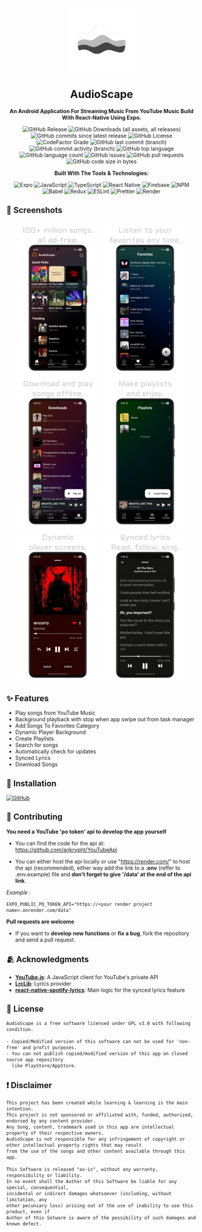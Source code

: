 <div align="center">
    <img src="./assets/images/transparent-icon.png" width="180" height="180" style="display: block; margin: 0 auto"/>
    <h1>AudioScape</h1>

**An Android Application For Streaming Music From YouTube Music Build With React-Native Using Expo.**

![GitHub Release](https://img.shields.io/github/v/release/ankrypht/AudioScape?label=Latest%20Release&logo=github&logoColor=white)
![GitHub Downloads (all assets, all releases)](https://img.shields.io/github/downloads/ankrypht/AudioScape/total?label=Downloads&logo=refinedgithub&logoColor=white)
![GitHub commits since latest release](https://img.shields.io/github/commits-since/ankrypht/AudioScape/latest)
![GitHub License](https://img.shields.io/github/license/ankrypht/AudioScape?label=License&logo=gnu&logoColor=white)
![CodeFactor Grade](https://img.shields.io/codefactor/grade/github/ankrypht/AudioScape?label=Code%20Quality&logo=codefactor&logoColor=white)
![GitHub last commit (branch)](https://img.shields.io/github/last-commit/ankrypht/AudioScape/main?label=Last%20Commit&logo=Git&logoColor=white)
![GitHub commit activity (branch)](https://img.shields.io/github/commit-activity/t/ankrypht/AudioScape?label=Total%20Commits)
![GitHub top language](https://img.shields.io/github/languages/top/ankrypht/AudioScape?label=TypeScript&logo=typescript&logoColor=white)
![GitHub language count](https://img.shields.io/github/languages/count/ankrypht/AudioScape?label=Languages%20Used)
![GitHub issues](https://img.shields.io/github/issues/ankrypht/AudioScape?label=Issues)
![GitHub pull requests](https://img.shields.io/github/issues-pr/ankrypht/AudioScape?label=Pull%20Requests)
![GitHub code size in bytes](https://img.shields.io/github/languages/code-size/ankrypht/AudioScape?label=Code%20Size)

**Built With The Tools & Technologies:**

![Expo](https://img.shields.io/badge/Expo-1C2024?logo=expo&logoColor=white)
![JavaScript](https://img.shields.io/badge/JavaScript-F7DF1E?logo=javascript&logoColor=black)
![TypeScript](https://img.shields.io/badge/TypeScript-3178C6?logo=typescript&logoColor=white)
![React Native](https://img.shields.io/badge/React_Native-61DAFB?logo=react&logoColor=black)
![Firebase](https://img.shields.io/badge/Firebase-DD2C0D?logo=firebase&logoColor=white)
![NPM](https://img.shields.io/badge/NPM-CB3837?logo=npm&logoColor=white)
![Babel](https://img.shields.io/badge/Babel-F9DC3E?logo=babel&logoColor=black)
![Redux](https://img.shields.io/badge/Redux-764ABC?logo=redux&logoColor=white)
![ESLint](https://img.shields.io/badge/ESLint-4B32C3?logo=eslint&logoColor=white)
![Prettier](https://img.shields.io/badge/Prettier-F7B93E?logo=prettier&logoColor=black)
![Render](https://img.shields.io/badge/Render-000000?logo=render&logoColor=white)

</div>

## 📱 Screenshots

<div align="center">
   <img src="./assets/images/screenshot-1.png" width="45%" />
   <img src="./assets/images/screenshot-2.png" width="45%" />
   <img src="./assets/images/screenshot-3.png" width="45%" />
   <img src="./assets/images/screenshot-4.png" width="45%" />
   <img src="./assets/images/screenshot-5.png" width="45%" />
   <img src="./assets/images/screenshot-6.png" width="45%" />
</div>

## ✨ Features

- Play songs from YouTube Music
- Background playback with stop when app swipe out from task manager
- Add Songs To Favorites Category
- Dynamic Player Background
- Create Playlists
- Search for songs
- Automatically check for updates
- Synced Lyrics
- Download Songs

## 📲 Installation

[<img src="./assets/images/getItGithub.png" alt="GitHub" height="80">](https://github.com/ankrypht/AudioScape/releases/latest)

## 🤝 Contributing

**You need a YouTube 'po token' api to develop the app yourself**

- You can find the code for the api at: https://github.com/ankrypht/YouTubeApi

- You can either host the api locally or use "https://render.com/" to host the api (recommended), either way add the link to a **.env** (reffer to .env.example) file and **don't forget to give '/data' at the end of the api link**.

_Example :_

```
EXPO_PUBLIC_PO_TOKEN_API="https://<your render project name>.onrender.com/data"
```

**Pull requests are welcome**

- If you want to **develop new functions** or **fix a bug**, fork the repository and send a pull request.

## 🫂 Acknowledgments

- [**YouTube.js**](https://github.com/LuanRT/YouTube.js): A JavaScript client for YouTube's private API
- [**LrcLib**](https://lrclib.net): Lyrics provider
- [**react-native-spotify-lyrics**](https://github.com/uragirii/react-native-spotify-lyrics): Main logic for the synced lyrics feature

## 📝 License

```
AudioScape is a free software licensed under GPL v3.0 with following condition.

- Copied/Modified version of this software can not be used for 'non-free' and profit purposes.
- You can not publish copied/modified version of this app on closed source app repository
  like PlayStore/AppStore.

```

## ❗ Disclaimer

```
This project has been created while learning & learning is the main intention.
This project is not sponsored or affiliated with, funded, authorized, endorsed by any content provider.
Any Song, content, trademark used in this app are intellectual property of their respective owners.
AudioScape is not responsible for any infringement of copyright or other intellectual property rights that may result
from the use of the songs and other content available through this app.

This Software is released "as-is", without any warranty, responsibility or liability.
In no event shall the Author of this Software be liable for any special, consequential,
incidental or indirect damages whatsoever (including, without limitation, any
other pecuniary loss) arising out of the use of inability to use this product, even if
Author of this Sotware is aware of the possibility of such damages and known defect.
```
